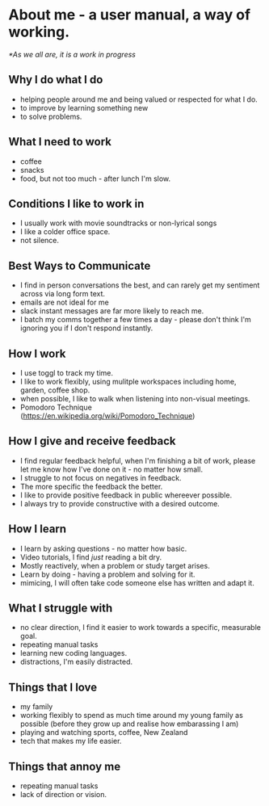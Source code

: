 # About me - a user manual, a way of working. 
_*As we all are, it is a work in progress_

## Why I do what I do
* helping people around me and being valued or respected for what I do.
* to improve by learning something new
* to solve problems.

## What I need to work
* coffee
* snacks
* food, but not too much - after lunch I'm slow.

## Conditions I like to work in 
* I usually work with movie soundtracks or non-lyrical songs
* I like a colder office space.
* not silence.

## Best Ways to Communicate
* I find in person conversations the best, and can rarely get my sentiment across via long form text. 
* emails are not ideal for me
* slack instant messages are far more likely to reach me.
* I batch my comms together a few times a day - please don't think I'm ignoring you if I don't respond instantly.

## How I work
* I use toggl to track my time.
* I like to work flexibly, using mulitple workspaces including home, garden, coffee shop.
* when possible, I like to walk when listening into non-visual meetings.
* Pomodoro Technique (https://en.wikipedia.org/wiki/Pomodoro_Technique)

## How I give and receive feedback
* I find regular feedback helpful, when I'm finishing a bit of work, please let me know how I've done on it - no matter how small.
* I struggle to not focus on negatives in feedback.
* The more specific the feedback the better.
* I like to provide positive feedback in public whereever possible. 
* I always try to provide constructive with a desired outcome.

## How I learn
* I learn by asking questions - no matter how basic.
* Video tutorials, I find *just* reading a bit dry.
* Mostly reactively, when a problem or study target arises.
* Learn by doing - having a problem and solving for it.
* mimicing, I will often take code someone else has written and adapt it.

## What I struggle with
* no clear direction, I find it easier to work towards a specific, measurable goal.
* repeating manual tasks
* learning new coding languages.
* distractions, I'm easily distracted.

## Things that I love
* my family
* working flexibly to spend as much time around my young family as possible (before they grow up and realise how embarassing I am)
* playing and watching sports, coffee, New Zealand
* tech that makes my life easier.

## Things that annoy me
* repeating manual tasks
* lack of direction or vision.
